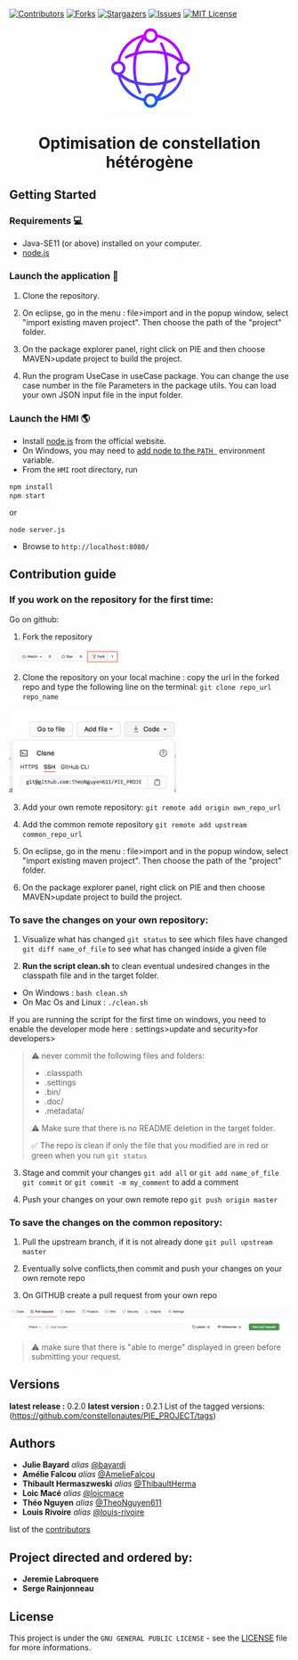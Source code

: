 

[![Contributors][contributors-shield]][contributors-url]
[![Forks][forks-shield]][forks-url]
[![Stargazers][stars-shield]][stars-url]
[![Issues][issues-shield]][issues-url]
[![MIT License][license-shield]][license-url]


<p align="center">
  <a href="https://github.com/constellonautes/PIE_PROJECT">
    <img src="/images/logo.png" alt="drawing" width="150"/>
  </a>
</p>
  <h1 align="center">Optimisation de constellation hétérogène </h1>




## Getting Started

### Requirements :computer:
* Java-SE11 (or above) installed on your computer.
* [node.js](http://nodejs.org/)

### Launch the application :telescope:
1) Clone the repository.
   
2) On eclipse, go in the menu : file>import and in the popup window, select
   "import existing maven project". Then choose the path of the "project" folder.

3) On the package explorer panel, right click on PIE and then choose MAVEN>update project
   to build the project.
   
4) Run the program UseCase in useCase package. You can change the use case  number in the file Parameters in 
the package utils. You can load your own JSON input file in the input folder.


### Launch  the HMI :earth_americas:
* Install [node.js](http://nodejs.org/) from the official website.
* On Windows, you may need to [add node to the ```PATH ```](https://www.journaldev.com/7402/node-js-environment-setup-node-js-installation) environment variable. 
* From the `HMI` root directory, run
```
npm install
npm start
```

or 
```
node server.js
```

  

* Browse to `http://localhost:8080/`

## Contribution guide
### If you work on the repository for the first time:
Go on github:
1)  Fork the repository 
<img src="/images/fork.png" alt="drawing" width="200"/>

2) Clone the repository on your local machine : copy  the url in the forked repo and type the
following line on the terminal:  ``git clone repo_url repo_name``
<img src="/images/url.png" alt="drawing" width="300"/>

3) Add your own remote repository:
``git remote add origin own_repo_url``

4) Add the common remote repository 
``git remote add upstream common_repo_url``

5) On eclipse, go in the menu : file>import and in the popup window, select 
"import existing maven project". Then choose the path of the "project" folder.

6) On the package explorer panel, right click on PIE and then choose MAVEN>update project 
to build the project.

###  To save the changes on your own  repository:

1) Visualize what has changed
``git status`` to see which files have changed
``git diff name_of_file`` to see what has changed inside a given file

2) **Run the script clean.sh** to clean eventual undesired changes in the classpath file 
 and in the target folder.
 * On Windows : ` bash clean.sh `
 * On Mac Os and Linux : ` ./clean.sh `
 
If you are running the script for the first time on windows, you need to enable 
the developer mode here : settings>update and security>for developers> 
 
> :warning: never commit the following files and folders:
> * .classpath
> * .settings
> * .bin/
> * .doc/
> * .metadata/
>
> :warning: Make sure that  there is no README deletion in the target folder.
>
> :white_check_mark: The repo is clean if only the file that you modified are in red or green 
>when you run `git status`

3) Stage and commit your changes
``git add all`` or ``git add name_of_file``
``git commit`` or ``git commit -m my_comment`` to add a comment

4) Push your changes on your own remote repo
``git push origin master``


###  To save the changes on the common repository:
1)  Pull the upstream branch, if it is not already done
``git pull upstream master``

2)  Eventually solve conflicts,then commit and push your changes on your own remote repo

4) On GITHUB create a pull request from your own repo 
<img src="/images/pull_request.png" alt="drawing" width="500"/>

> :warning: make sure that there is  "able to merge" displayed in green before submitting your request.

## Versions


**latest release :** 0.2.0
**latest version :** 0.2.1
List of the tagged versions:(https://github.com/constellonautes/PIE_PROJECT/tags)


## Authors

* **Julie Bayard**  _alias_ [@bayardj](https://github.com/bayardj)
* **Amélie Falcou**  _alias_ [@AmelieFalcou](https://github.com/AmelieFalcou)
* **Thibault Hermaszweski**  _alias_ [@ThibaultHerma](https://github.com/ThibaultHerma)
* **Loic Macé**  _alias_ [@loicmace](https://github.com/loicmace)
* **Théo Nguyen** _alias_ [@TheoNguyen611](https://github.com/TheoNguyen611)
* **Louis Rivoire**  _alias_ [@louis-rivoire](https://github.com/louis-rivoire)



list of the  [contributors](https://github.com/constellonautes/PIE_PROJECT/contributors) 

## Project directed and ordered by: 

* **Jeremie Labroquere**
* **Serge Rainjonneau** 



## License

This project is under the ``GNU GENERAL PUBLIC LICENSE`` - see the  [LICENSE](LICENSE) file for more informations.

<!-- MARKDOWN LINKS & IMAGES -->
<!-- https://www.markdownguide.org/basic-syntax/#reference-style-links -->
[contributors-shield]: https://img.shields.io/github/contributors/constellonautes/PIE_PROJECT.svg?style=for-the-badge
[contributors-url]: https://github.com/constellonautes/PIE_PROJECT/graphs/contributors
[forks-shield]: https://img.shields.io/github/forks/constellonautes/PIE_PROJECT.svg?style=for-the-badge
[forks-url]: hhttps://github.com/constellonautes/PIE_PROJECT/network/members
[stars-shield]: https://img.shields.io/github/stars/constellonautes/PIE_PROJECT.svg?style=for-the-badge
[stars-url]: https://github.com/constellonautes/PIE_PROJECT/stargazers
[issues-shield]: https://img.shields.io/github/issues/constellonautes/PIE_PROJECT.svg?style=for-the-badge
[issues-url]: https://github.com/constellonautes/PIE_PROJECT/issues
[license-shield]: https://img.shields.io/github/license/constellonautes/PIE_PROJECT.svg?style=for-the-badge
[license-url]: https://github.com/constellonautes/PIE_PROJECT/LICENSE.txt
[linkedin-shield]: https://img.shields.io/badge/-LinkedIn-black.svg?style=for-the-badge&logo=linkedin&colorB=555
[linkedin-url]: https://linkedin.com/in/othneildrew
[product-screenshot]: images/screenshot.png
